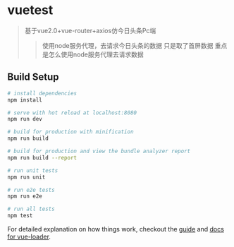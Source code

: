 # vuetest

> 基于vue2.0+vue-router+axios仿今日头条Pc端
>> 使用node服务代理，去请求今日头条的数据
>> 只是取了首屏数据
>> 重点是怎么使用node服务代理去请求数据

## Build Setup

``` bash
# install dependencies
npm install

# serve with hot reload at localhost:8080
npm run dev

# build for production with minification
npm run build

# build for production and view the bundle analyzer report
npm run build --report

# run unit tests
npm run unit

# run e2e tests
npm run e2e

# run all tests
npm test
```

For detailed explanation on how things work, checkout the [guide](http://vuejs-templates.github.io/webpack/) and [docs for vue-loader](http://vuejs.github.io/vue-loader).
